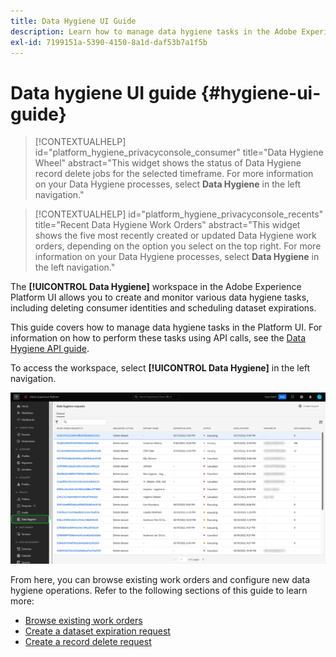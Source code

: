 ```yaml
---
title: Data Hygiene UI Guide
description: Learn how to manage data hygiene tasks in the Adobe Experience Platform user interface.
exl-id: 7199151a-5390-4150-8a1d-daf53b7a1f5b
---
```

# Data hygiene UI guide {#hygiene-ui-guide}

>[!CONTEXTUALHELP]
>id="platform_hygiene_privacyconsole_consumer"
>title="Data Hygiene Wheel"
>abstract="This widget shows the status of Data Hygiene record delete jobs for the selected timeframe. For more information on your Data Hygiene processes, select **Data Hygiene** in the left navigation."

>[!CONTEXTUALHELP]
>id="platform_hygiene_privacyconsole_recents"
>title="Recent Data Hygiene Work Orders"
>abstract="This widget shows the five most recently created or updated Data Hygiene work orders, depending on the option you select on the top right. For more information on your Data Hygiene processes, select **Data Hygiene** in the left navigation."

The **[!UICONTROL Data Hygiene]** workspace in the Adobe Experience Platform UI allows you to create and monitor various data hygiene tasks, including deleting consumer identities and scheduling dataset expirations.

This guide covers how to manage data hygiene tasks in the Platform UI. For information on how to perform these tasks using API calls, see the [Data Hygiene API guide](../api/overview.md).

To access the workspace, select **[!UICONTROL Data Hygiene]** in the left navigation.

![Image showing the [!UICONTROL Data Hygiene] workspace in the Platform UI](../images/ui/overview/home.png)

From here, you can browse existing work orders and configure new data hygiene operations. Refer to the following sections of this guide to learn more:

* [Browse existing work orders](./browse.md)
* [Create a dataset expiration request](./dataset-expiration.md)
* [Create a record delete request](./delete-consumer.md)
